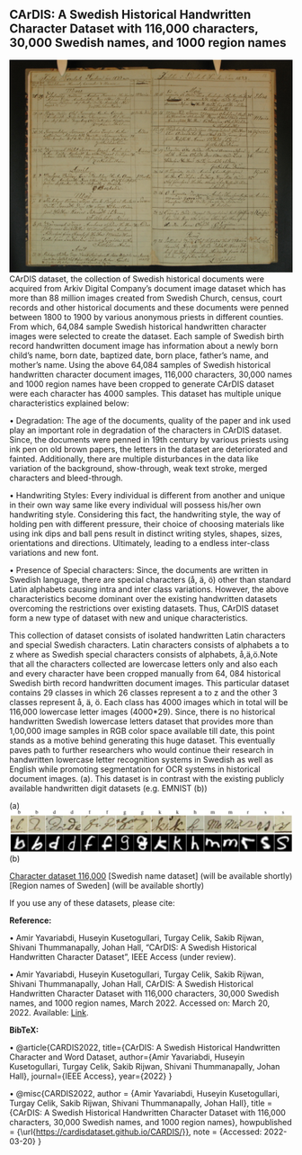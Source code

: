 ## CArDIS: A Swedish Historical Handwritten Character Dataset with 116,000 characters, 30,000 Swedish names, and 1000 region names

![image info](./1.jpg)
CArDIS dataset, the collection of Swedish historical documents were acquired from Arkiv Digital Company’s document image dataset which has more
than 88 million images created from Swedish Church, census, court records and
other historical documents  and these documents were penned between 1800 to
1900 by various anonymous priests in different counties. From which, 64,084
sample Swedish historical handwritten character images were selected to
create the dataset. Each sample of Swedish birth record handwritten document
image has information about a newly born child’s name, born date, baptized date,
born place, father’s name, and mother’s name.
Using the above 64,084 samples of Swedish historical handwritten character document images, 116,000 characters, 30,000 names and 1000 region names have been cropped to generate CArDIS dataset were each character has 4000 samples. This dataset has multiple unique characteristics explained below:

•	Degradation: The age of the documents, quality of the paper and ink used
play an important role in degradation of the characters in CArDIS
dataset. Since, the documents were penned in 19th century by various priests
using ink pen on old brown papers, the letters in the dataset are
deteriorated and fainted. Additionally, there are multiple disturbances in the
data like variation of the background, show-through, weak text stroke, merged
characters and bleed-through.

•	Handwriting Styles: Every individual is different from another and unique
in their own way same like every individual will possess his/her own handwriting
style. Considering this fact, the handwriting style, the way of holding pen
with different pressure, their choice of choosing materials like using ink dips
and ball pens result in distinct writing styles, shapes, sizes, orientations and
directions. Ultimately, leading to a endless inter-class variations and new font.

•	Presence of Special characters: Since, the documents are written in
Swedish language, there are special characters (å, ä, ö) other than standard Latin
alphabets causing intra and inter class variations.
However, the above characteristics become dominant over the existing handwritten
datasets overcoming the restrictions over existing datasets. Thus, CArDIS
dataset form a new type of dataset with new and unique characteristics.

This collection of dataset consists of isolated handwritten Latin
characters and special Swedish characters. Latin characters consists of alphabets a
to z where as Swedish special characters consists of alphabets, å,ä,ö.Note that all
the characters collected are lowercase letters only and also each and every character
have been cropped manually from 64, 084 historical Swedish birth record handwritten
document images. This particular dataset contains 29 classes in which 26 classes
represent a to z and the other 3 classes represent å, ä, ö. Each class has 4000 images
which in total will be 116,000 lowercase letter images (4000*29). Since, there is
no historical handwritten Swedish lowercase letters dataset that provides more than
1,00,000 image samples in RGB color space available till date, this point stands as
a motive behind generating this huge dataset. This eventually paves path to further
researchers who would continue their research in handwritten lowercase letter recognition systems in Swedish as well as English while promoting segmentation for OCR systems in historical document images.
(a). This dataset is in contrast with the existing publicly available handwritten digit datasets (e.g. EMNIST (b))

(a)
![image info](./2.png)
(b)

[Character dataset 116,000](https://drive.google.com/drive/folders/11hkBQ3ampwL3pXLoz8oQBwt8GoLba3DP)
[Swedish name dataset] (will be available shortly)
[Region names of Sweden] (will be available shortly)

If you use any of these datasets, please cite:

**Reference:**

•	Amir Yavariabdi, Huseyin Kusetogullari, Turgay Celik, Sakib Rijwan, Shivani Thummanapally, Johan Hall, “CArDIS: A Swedish Historical Handwritten Character Dataset”, IEEE Access (under review).

•	Amir Yavariabdi, Huseyin Kusetogullari, Turgay Celik, Sakib Rijwan, Shivani Thummanapally, Johan Hall, CArDIS: A Swedish Historical Handwritten Character Dataset with 116,000 characters, 30,000 Swedish names, and 1000 region names, March 2022. Accessed on: March 20, 2022. Available: [Link](https://drive.google.com/drive/folders/11hkBQ3ampwL3pXLoz8oQBwt8GoLba3DP).

**BibTeX:**

•	@article{CARDIS2022,
title={CArDIS: A Swedish Historical Handwritten Character and Word Dataset,
author={Amir Yavariabdi, Huseyin Kusetogullari, Turgay Celik, Sakib Rijwan, Shivani Thummanapally, Johan Hall},
journal={IEEE Access},
year={2022}
}

•	@misc{CARDIS2022,
author = {Amir Yavariabdi, Huseyin Kusetogullari, Turgay Celik, Sakib Rijwan, Shivani Thummanapally, Johan Hall},
title = {CArDIS: A Swedish Historical Handwritten Character Dataset with 116,000 characters, 30,000 Swedish names, and 1000 region names},
howpublished = {\url{https://cardisdataset.github.io/CARDIS/}},
note = {Accessed: 2022-03-20}
}
